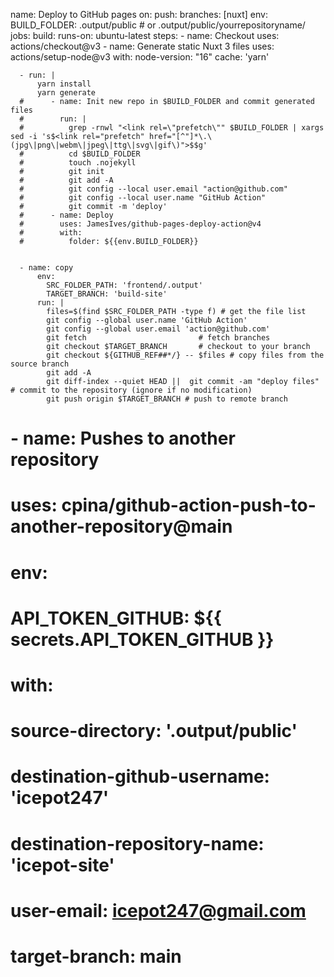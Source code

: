 name: Deploy to GitHub pages
on:
  push:
    branches: [nuxt]
env:
  BUILD_FOLDER: .output/public # or .output/public/yourrepositoryname/
jobs:
  build:
    runs-on: ubuntu-latest
    steps:
      - name: Checkout
        uses: actions/checkout@v3
      - name: Generate static Nuxt 3 files
        uses: actions/setup-node@v3
        with:
          node-version: "16"
          cache: 'yarn'

      - run: |
          yarn install
          yarn generate
      #      - name: Init new repo in $BUILD_FOLDER and commit generated files
      #        run: |
      #          grep -rnwl "<link rel=\"prefetch\"" $BUILD_FOLDER | xargs sed -i 's$<link rel="prefetch" href="[^"]*\.\(jpg\|png\|webm\|jpeg\|ttg\|svg\|gif\)">$$g'
      #          cd $BUILD_FOLDER
      #          touch .nojekyll
      #          git init
      #          git add -A
      #          git config --local user.email "action@github.com"
      #          git config --local user.name "GitHub Action"
      #          git commit -m 'deploy'
      #      - name: Deploy
      #        uses: JamesIves/github-pages-deploy-action@v4
      #        with:
      #          folder: ${{env.BUILD_FOLDER}}


      - name: copy
          env:
            SRC_FOLDER_PATH: 'frontend/.output'
            TARGET_BRANCH: 'build-site'
          run: |
            files=$(find $SRC_FOLDER_PATH -type f) # get the file list
            git config --global user.name 'GitHub Action'
            git config --global user.email 'action@github.com'
            git fetch                         # fetch branches
            git checkout $TARGET_BRANCH       # checkout to your branch
            git checkout ${GITHUB_REF##*/} -- $files # copy files from the source branch
            git add -A
            git diff-index --quiet HEAD ||  git commit -am "deploy files"  # commit to the repository (ignore if no modification)
            git push origin $TARGET_BRANCH # push to remote branch



#      - name: Pushes to another repository
#        uses: cpina/github-action-push-to-another-repository@main
#        env:
#          API_TOKEN_GITHUB: ${{ secrets.API_TOKEN_GITHUB }}
#        with:
#          source-directory: '.output/public'
#          destination-github-username: 'icepot247'
#          destination-repository-name: 'icepot-site'
#          user-email: icepot247@gmail.com
#          target-branch: main
